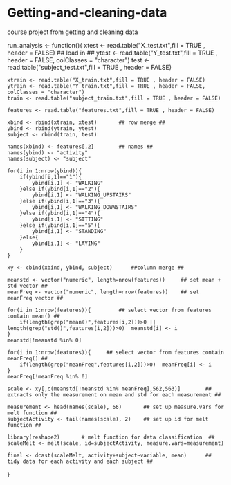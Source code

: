 Getting-and-cleaning-data
=========================

course project from getting and cleaning data

run_analysis <- function(){
    xtest <- read.table("X_test.txt",fill = TRUE , header = FALSE)  ##  load in ##
    ytest <- read.table("Y_test.txt",fill = TRUE , header = FALSE, colClasses = "character")
    test <- read.table("subject_test.txt",fill = TRUE , header = FALSE)
    
    xtrain <- read.table("X_train.txt",fill = TRUE , header = FALSE)
    ytrain <- read.table("Y_train.txt",fill = TRUE , header = FALSE, colClasses = "character")
    train <- read.table("subject_train.txt",fill = TRUE , header = FALSE)
    
    features <- read.table("features.txt",fill = TRUE , header = FALSE)
            
    xbind <- rbind(xtrain, xtest)       ## row merge ##
    ybind <- rbind(ytrain, ytest)    
    subject <- rbind(train, test)
    
    names(xbind) <- features[,2]        ## names ##
    names(ybind) <- "activity"
    names(subject) <- "subject"
    
    for(i in 1:nrow(ybind)){
        if(ybind[i,1]=="1"){
            ybind[i,1] <- "WALKING"
        }else if(ybind[i,1]=="2"){
            ybind[i,1] <- "WALKING_UPSTAIRS"
        }else if(ybind[i,1]=="3"){
            ybind[i,1] <- "WALKING_DOWNSTAIRS"
        }else if(ybind[i,1]=="4"){
            ybind[i,1] <- "SITTING"
        }else if(ybind[i,1]=="5"){
            ybind[i,1] <- "STANDING"
        }else{
            ybind[i,1] <- "LAYING"
        }
    }    
    
    xy <- cbind(xbind, ybind, subject)      ##column merge ##
    
    meanstd <- vector("numeric", length=nrow(features))     ## set mean + std vector ##
    meanFreq <- vector("numeric", length=nrow(features))    ## set meanFreq vector ##
    
    for(i in 1:nrow(features)){         ## select vector from features contain mean() ##
        if(length(grep("mean()",features[i,2]))>0 || length(grep("std()",features[i,2]))>0)  meanstd[i] <- i
    }
    meanstd[!meanstd %in% 0]
    
    for(i in 1:nrow(features)){     ## select vector from features contain meanFreq() ##
        if(length(grep("meanFreq",features[i,2]))>0)  meanFreq[i] <- i
    }
    meanFreq[!meanFreq %in% 0]
    
    scale <- xy[,c(meanstd[!meanstd %in% meanFreq],562,563)]        ## extracts only the measurement on mean and std for each measurement ##
    
    measurement <- head(names(scale), 66)       ## set up measure.vars for melt function ##
    subjectActivity <- tail(names(scale), 2)    ## set up id for melt function ##
    
    library(reshape2)       # melt function for data classification  ##
    scaleMelt <- melt(scale, id=subjectActivity, measure.vars=measurement)
    
    final <- dcast(scaleMelt, activity+subject~variable, mean)      ## tidy data for each activity and each subject ##  
    
}
